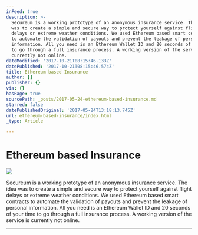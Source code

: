 ```yaml
---
inFeed: true
description: >-
  Secureum is a working prototype of an anonymous insurance service. The idea
  was to create a simple and secure way to protect yourself against flight
  delays or extreme weather conditions. We used Ethereum based smart contracts
  to automate the validation of payouts and prevent the leakage of personal
  information. All you need is an Ethereum Wallet ID and 20 seconds of your time
  to go through a full insurance process. A working version of the service is
  currently not online.
dateModified: '2017-10-21T08:15:46.133Z'
datePublished: '2017-10-21T08:15:46.574Z'
title: Ethereum based Insurance
author: []
publisher: {}
via: {}
hasPage: true
sourcePath: _posts/2017-05-24-ethereum-based-insurance.md
starred: false
datePublishedOriginal: '2017-05-24T13:18:13.745Z'
url: ethereum-based-insurance/index.html
_type: Article

---
```

# Ethereum based Insurance
![](https://the-grid-user-content.s3-us-west-2.amazonaws.com/5df8c2a1-5a71-431c-bb93-bdfdd20d7367.jpg)

Secureum is a working prototype of an anonymous insurance service. The idea was to create a simple and secure way to protect yourself against flight delays or extreme weather conditions. We used Ethereum based smart contracts to automate the validation of payouts and prevent the leakage of personal information. All you need is an Ethereum Wallet ID and 20 seconds of your time to go through a full insurance process. A working version of the service is currently not online.

---
